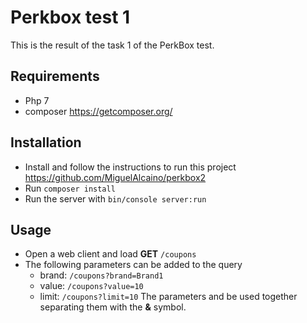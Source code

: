 Perkbox test 1
===================


This is the result of the task 1 of the PerkBox test.

Requirements
-------------

- Php 7
- composer https://getcomposer.org/

Installation
------------- 
- Install and follow the instructions to run this project https://github.com/MiguelAlcaino/perkbox2
- Run `composer install`
- Run the server with `bin/console server:run`

Usage
---------
- Open a web client and load **GET** `/coupons`
- The following parameters can be added to the query
	- brand: `/coupons?brand=Brand1`
    - value: `/coupons?value=10`
    - limit: `/coupons?limit=10`
 The parameters and be used together separating them with the **&** symbol. 
